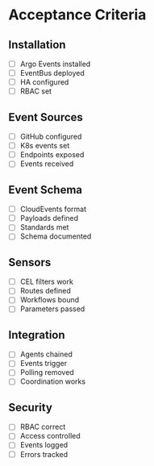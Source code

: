 # Acceptance Criteria

## Installation
- [ ] Argo Events installed
- [ ] EventBus deployed
- [ ] HA configured
- [ ] RBAC set

## Event Sources
- [ ] GitHub configured
- [ ] K8s events set
- [ ] Endpoints exposed
- [ ] Events received

## Event Schema
- [ ] CloudEvents format
- [ ] Payloads defined
- [ ] Standards met
- [ ] Schema documented

## Sensors
- [ ] CEL filters work
- [ ] Routes defined
- [ ] Workflows bound
- [ ] Parameters passed

## Integration
- [ ] Agents chained
- [ ] Events trigger
- [ ] Polling removed
- [ ] Coordination works

## Security
- [ ] RBAC correct
- [ ] Access controlled
- [ ] Events logged
- [ ] Errors tracked